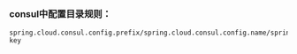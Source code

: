 ### consul中配置目录规则：
```properties
spring.cloud.consul.config.prefix/spring.cloud.consul.config.name/spring.cloud.consul.config.data-key
```
